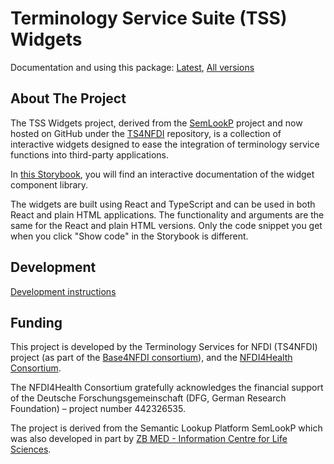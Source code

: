 # Terminology Service Suite (TSS) Widgets

Documentation and using this package: [Latest](https://terminology.services.base4nfdi.de/tss/comp/latest/), [All versions](https://terminology.services.base4nfdi.de/tss/)<br>

## About The Project

The TSS Widgets project, derived from the [SemLookP](https://semanticlookup.zbmed.de/) project and now hosted on
GitHub under the [TS4NFDI](https://github.com/ts4nfdi) repository, is a collection of interactive widgets designed to
ease the integration of terminology service functions into third-party applications.

In [this Storybook](https://terminology.services.base4nfdi.de/tss/comp/latest/), you will find an interactive documentation of the
widget component library.

The widgets are built using React and TypeScript and can be used in both React and plain HTML applications. The
functionality and arguments are the same for the React and plain HTML versions. Only the code snippet you get when you
click "Show code" in the Storybook is different.

## Development

[Development instructions](https://github.com/ts4nfdi/terminology-service-suite/wiki/Development-instructions)

## Funding

This project is developed by the Terminology Services for NFDI (TS4NFDI) project (as part of the [Base4NFDI
consortium](https://base4nfdi.de/)), and the [NFDI4Health Consortium](https://www.nfdi4health.de).

The NFDI4Health Consortium gratefully acknowledges the financial support of the Deutsche Forschungsgemeinschaft
(DFG, German Research Foundation) – project number 442326535.

The project is derived from the Semantic Lookup Platform SemLookP which was also developed in part
by [ZB MED - Information Centre for Life Sciences](https://www.zbmed.de/en/).
